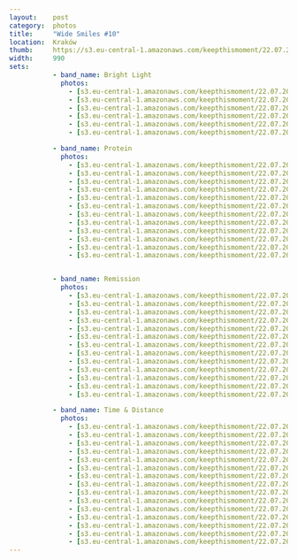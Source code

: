 ```yaml
---
layout:    post
category:  photos
title:     "Wide Smiles #10"
location:  Kraków
thumb:     https://s3.eu-central-1.amazonaws.com/keepthismoment/22.07.2019.wide.smiles.10/IMG_5146.jpg
width:     990
sets:
           - band_name: Bright Light
             photos:
               - [s3.eu-central-1.amazonaws.com/keepthismoment/22.07.2019.wide.smiles.10/IMG_5020.jpg, 990, 660]
               - [s3.eu-central-1.amazonaws.com/keepthismoment/22.07.2019.wide.smiles.10/IMG_5034.jpg, 990, 990]
               - [s3.eu-central-1.amazonaws.com/keepthismoment/22.07.2019.wide.smiles.10/IMG_5044.jpg, 990, 990]
               - [s3.eu-central-1.amazonaws.com/keepthismoment/22.07.2019.wide.smiles.10/IMG_5038.jpg, 990, 990]
               - [s3.eu-central-1.amazonaws.com/keepthismoment/22.07.2019.wide.smiles.10/IMG_5045.jpg, 990, 990]
               - [s3.eu-central-1.amazonaws.com/keepthismoment/22.07.2019.wide.smiles.10/IMG_5039.jpg, 990, 990]

           - band_name: Protein
             photos:
               - [s3.eu-central-1.amazonaws.com/keepthismoment/22.07.2019.wide.smiles.10/IMG_5050.jpg, 990, 990]
               - [s3.eu-central-1.amazonaws.com/keepthismoment/22.07.2019.wide.smiles.10/IMG_5052.jpg, 990, 990]
               - [s3.eu-central-1.amazonaws.com/keepthismoment/22.07.2019.wide.smiles.10/IMG_5074.jpg, 990, 990]
               - [s3.eu-central-1.amazonaws.com/keepthismoment/22.07.2019.wide.smiles.10/IMG_5063.jpg, 990, 990]
               - [s3.eu-central-1.amazonaws.com/keepthismoment/22.07.2019.wide.smiles.10/IMG_5075.jpg, 990, 990]
               - [s3.eu-central-1.amazonaws.com/keepthismoment/22.07.2019.wide.smiles.10/IMG_5068.jpg, 990, 990]
               - [s3.eu-central-1.amazonaws.com/keepthismoment/22.07.2019.wide.smiles.10/IMG_5071.jpg, 990, 990]
               - [s3.eu-central-1.amazonaws.com/keepthismoment/22.07.2019.wide.smiles.10/IMG_5082.jpg, 990, 990]
               - [s3.eu-central-1.amazonaws.com/keepthismoment/22.07.2019.wide.smiles.10/IMG_5072.jpg, 990, 990]
               - [s3.eu-central-1.amazonaws.com/keepthismoment/22.07.2019.wide.smiles.10/IMG_5083.jpg, 990, 990]
               - [s3.eu-central-1.amazonaws.com/keepthismoment/22.07.2019.wide.smiles.10/IMG_5084.jpg, 990, 990]
               - [s3.eu-central-1.amazonaws.com/keepthismoment/22.07.2019.wide.smiles.10/IMG_5085.jpg, 990, 990]


           - band_name: Remission
             photos:
               - [s3.eu-central-1.amazonaws.com/keepthismoment/22.07.2019.wide.smiles.10/IMG_5094.jpg, 990, 990]
               - [s3.eu-central-1.amazonaws.com/keepthismoment/22.07.2019.wide.smiles.10/IMG_5096.jpg, 990, 990]
               - [s3.eu-central-1.amazonaws.com/keepthismoment/22.07.2019.wide.smiles.10/IMG_5100.jpg, 990, 990]
               - [s3.eu-central-1.amazonaws.com/keepthismoment/22.07.2019.wide.smiles.10/IMG_5102.jpg, 990, 990]
               - [s3.eu-central-1.amazonaws.com/keepthismoment/22.07.2019.wide.smiles.10/IMG_5104.jpg, 990, 990]
               - [s3.eu-central-1.amazonaws.com/keepthismoment/22.07.2019.wide.smiles.10/IMG_5111.jpg, 990, 990]
               - [s3.eu-central-1.amazonaws.com/keepthismoment/22.07.2019.wide.smiles.10/IMG_5115.jpg, 990, 990]
               - [s3.eu-central-1.amazonaws.com/keepthismoment/22.07.2019.wide.smiles.10/IMG_5119.jpg, 990, 990]
               - [s3.eu-central-1.amazonaws.com/keepthismoment/22.07.2019.wide.smiles.10/IMG_5121.jpg, 990, 990]
               - [s3.eu-central-1.amazonaws.com/keepthismoment/22.07.2019.wide.smiles.10/IMG_5125.jpg, 990, 990]
               - [s3.eu-central-1.amazonaws.com/keepthismoment/22.07.2019.wide.smiles.10/IMG_5126.jpg, 990, 990]
               - [s3.eu-central-1.amazonaws.com/keepthismoment/22.07.2019.wide.smiles.10/IMG_5129.jpg, 990, 990]
               - [s3.eu-central-1.amazonaws.com/keepthismoment/22.07.2019.wide.smiles.10/IMG_5128.jpg, 990, 990]

           - band_name: Time & Distance
             photos:
               - [s3.eu-central-1.amazonaws.com/keepthismoment/22.07.2019.wide.smiles.10/IMG_5136.jpg, 990, 990]
               - [s3.eu-central-1.amazonaws.com/keepthismoment/22.07.2019.wide.smiles.10/IMG_5131.jpg, 990, 990]
               - [s3.eu-central-1.amazonaws.com/keepthismoment/22.07.2019.wide.smiles.10/IMG_5140.jpg, 990, 990]
               - [s3.eu-central-1.amazonaws.com/keepthismoment/22.07.2019.wide.smiles.10/IMG_5142.jpg, 990, 990]
               - [s3.eu-central-1.amazonaws.com/keepthismoment/22.07.2019.wide.smiles.10/IMG_5146.jpg, 990, 990]
               - [s3.eu-central-1.amazonaws.com/keepthismoment/22.07.2019.wide.smiles.10/IMG_5152.jpg, 990, 990]
               - [s3.eu-central-1.amazonaws.com/keepthismoment/22.07.2019.wide.smiles.10/IMG_5169.jpg, 990, 990]
               - [s3.eu-central-1.amazonaws.com/keepthismoment/22.07.2019.wide.smiles.10/IMG_5155.jpg, 990, 990]
               - [s3.eu-central-1.amazonaws.com/keepthismoment/22.07.2019.wide.smiles.10/IMG_5171.jpg, 990, 990]
               - [s3.eu-central-1.amazonaws.com/keepthismoment/22.07.2019.wide.smiles.10/IMG_5172.jpg, 990, 990]
               - [s3.eu-central-1.amazonaws.com/keepthismoment/22.07.2019.wide.smiles.10/IMG_5175.jpg, 990, 990]
               - [s3.eu-central-1.amazonaws.com/keepthismoment/22.07.2019.wide.smiles.10/IMG_5176.jpg, 990, 990]
               - [s3.eu-central-1.amazonaws.com/keepthismoment/22.07.2019.wide.smiles.10/IMG_5141.jpg, 990, 990]
               - [s3.eu-central-1.amazonaws.com/keepthismoment/22.07.2019.wide.smiles.10/IMG_5178.jpg, 990, 990]
               - [s3.eu-central-1.amazonaws.com/keepthismoment/22.07.2019.wide.smiles.10/IMG_5179.jpg, 990, 990]
---
```

